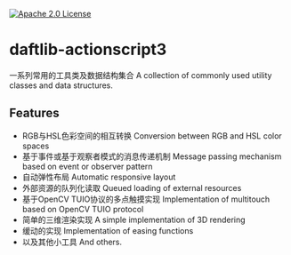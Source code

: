 [![Apache 2.0 License](https://img.shields.io/badge/license-Apache-blue.svg?style=flat)](LICENSE.md)

# daftlib-actionscript3
一系列常用的工具类及数据结构集合
A collection of commonly used utility classes and data structures.

## Features
- RGB与HSL色彩空间的相互转换 Conversion between RGB and HSL color spaces
- 基于事件或基于观察者模式的消息传递机制 Message passing mechanism based on event or observer pattern
- 自动弹性布局 Automatic responsive layout
- 外部资源的队列化读取 Queued loading of external resources
- 基于OpenCV TUIO协议的多点触摸实现 Implementation of multitouch based on OpenCV TUIO protocol
- 简单的三维渲染实现 A simple implementation of 3D rendering
- 缓动的实现 Implementation of easing functions
- 以及其他小工具 And others.
